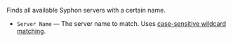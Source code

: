Finds all available Syphon servers with a certain name.

   - `Server Name` — The server name to match.  Uses [case-sensitive wildcard matching](vuo-nodeset://vuo.text).
